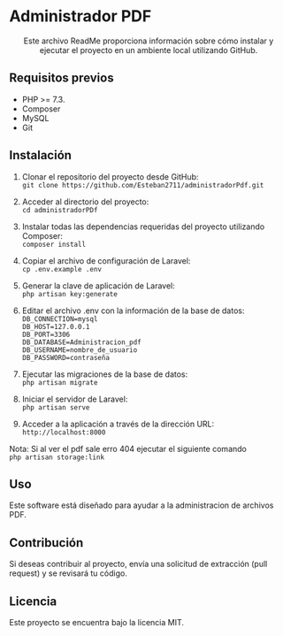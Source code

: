 # Administrador PDF

<p align="center">
Este archivo ReadMe proporciona información sobre cómo instalar y ejecutar el proyecto en un ambiente local utilizando GitHub.
</p>

## Requisitos previos



- PHP >= 7.3.
- Composer
- MySQL
- Git



## Instalación

1.	Clonar el repositorio del proyecto desde GitHub:<br>
`git clone https://github.com/Esteban2711/administradorPdf.git`

2.	Acceder al directorio del proyecto:<br>
`cd administradorPDf `


3.	Instalar todas las dependencias requeridas del proyecto utilizando Composer: <br>
`composer install `


4.	Copiar el archivo de configuración de Laravel: <br>
`cp .env.example .env `


5.	Generar la clave de aplicación de Laravel: <br>
`php artisan key:generate `


6.	Editar el archivo .env con la información de la base de datos: <br>
	`DB_CONNECTION=mysql`<br>
	`DB_HOST=127.0.0.1`<br>
	`DB_PORT=3306`<br>
    `DB_DATABASE=Administracion_pdf`<br>
    `DB_USERNAME=nombre_de_usuario`<br>
    `DB_PASSWORD=contraseña `


7.	Ejecutar las migraciones de la base de datos: <br>
`php artisan migrate `


8.	Iniciar el servidor de Laravel: <br>
`php artisan serve `


9.	Acceder a la aplicación a través de la dirección URL: <br>
`http://localhost:8000 `

Nota: Si al ver el pdf sale erro 404 ejecutar el siguiente comando <br>
`php artisan storage:link`


## Uso

Este software está diseñado para ayudar a la administracion de archivos PDF.



## Contribución

Si deseas contribuir al proyecto, envía una solicitud de extracción (pull request) y se revisará tu código.



## Licencia

Este proyecto se encuentra bajo la licencia MIT.
